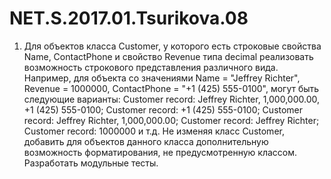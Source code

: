 # NET.S.2017.01.Tsurikova.08
1. Для объектов класса Customer, у которого есть строковые свойства Name, ContactPhone и свойство Revenue типа decimal
   реализовать возможность строкового представления различного вида.
   Например, для объекта со значениями Name = "Jeffrey Richter", Revenue = 1000000,
   ContactPhone = "+1 (425) 555-0100", могут быть следующие варианты:
          Customer record: Jeffrey Richter, 1,000,000.00, +1 (425) 555-0100;
         Customer record: +1 (425) 555-0100;
          Customer record: Jeffrey Richter, 1,000,000.00;
          Customer record: Jeffrey Richter;
          Customer record: 1000000 и т.д.
   Не изменяя класс Customer, добавить для объектов данного класса дополнительную возможность форматирования, 
   не предусмотренную классом. Разработать модульные тесты.
